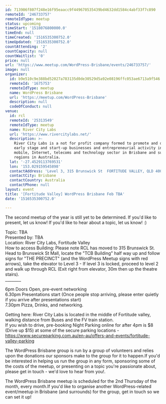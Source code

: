 ```yaml
---
id: 713906f807f248e16f95eaacc9f449670535439bd4632dd1584c4abf33f7c890
remoteId: '246733757'
remoteIdType: meetup
status: upcoming
timeStart: '1518076800000.0'
timeEnd: null
timeCreated: '1516535300752.0'
timeUpdated: '1516535300752.0'
countAttending: '2'
countCapacity: null
countWaitlist: '0'
price: null
url: 'https://www.meetup.com/WordPress-Brisbane/events/246733757/'
image: null
organizer:
  id: b9e510c9e388bd52027a783135d0de30529d5a92e08196ffc053ae6713a9f546
  remoteId: '1675753'
  remoteIdType: meetup
  name: WordPress Brisbane
  url: 'https://meetup.com/WordPress-Brisbane'
  description: null
  codeOfConduct: null
venue:
  id: rcl
  remoteId: '25313549'
  remoteIdType: meetup
  name: River City Labs
  url: 'https://www.rivercitylabs.net/'
  description: >-
    River City Labs is a not for profit company formed to promote and develop
    early stage and start-up businesses and entrepreneurial activity in the
    mobile, Internet, telecoms and technology sector in Brisbane and surrounding
    regions in Australia.
  lat: '-27.4529113769531'
  lon: '153.029159545898'
  contactAddress: 'Level 3, 315 Brunswick St  FORTITUDE VALLEY, QLD 4000'
  contactCity: Brisbane
  contactCountry: Australia
  contactPhone: null
layout: event
title: '[Fortitude Valley] WordPress Brisbane Feb TBA'
date: '1516535300752.0'

---
```

<p>The second meetup of the year is still yet to be determined. If you'd like to present, let us know! If you'd like to hear about a topic, let us know! :)</p> <p>Topic: TBA<br/>Presented by: TBA<br/>Location: River City Labs, Fortitude Valley<br/>How to access Building: Please note RCL has moved to 315 Brunswick St. Head to Brunswick St Mall, locate the "TCB Building" half way up and follow signs for "THE PRECINCT" (and the WordPress Meetup signs with red arrows), take the elevator to Level 3 - If level 3 is locked, proceed to level 2 and walk up through RCL (Exit right from elevator, 30m then up the theatre stairs).<br/>________</p> <p>6pm Doors Open, pre-event networking<br/>6.30pm Presentations start (Once people stop arriving, please enter quietly if you arrive after presentations start)<br/>7.30pm Pizza, Drinks, and networking.</p> <p>Getting here: River City Labs is located in the middle of Fortitude valley, walking distance from Buses and the FV train station.<br/>If you wish to drive, pre-booking Night Parking online for after 4pm is $8 (Drive up $15) at some of the secure parking locations - <a href="https://www.secureparking.com.au/en-au/offers-and-events/fortitude-valley-parking" class="linkified">https://www.secureparking.com.au/en-au/offers-and-events/fortitude-valley-parking</a></p> <p>The WordPress Brisbane group is run by a group of volunteers and relies upon the donations our sponsors make to the group for it to happen.If you'd be interested in helping us run the group in any form, sponsoring some of the costs of the meetup, or presenting on a topic you're passionate about, please get in touch - we'd love to hear from you!.</p> <p>The WordPress Brisbane meetup is scheduled for the 2nd Thursday of the month, every month.If you'd like to organise another WordPress-related event/meetup in Brisbane (and surrounds) for the group, get in touch so we can set it up!</p> 
